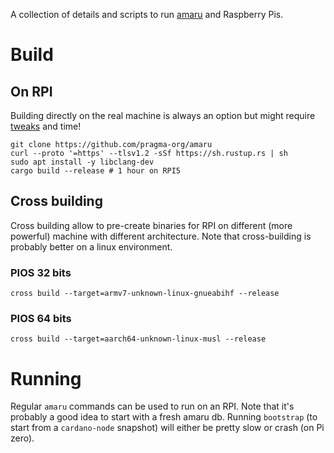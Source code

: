 A collection of details and scripts to run [amaru](https://github.com/pragma-org/amaru) and Raspberry Pis.

# Build

## On RPI

Building directly on the real machine is always an option but might require [tweaks](#tweaks) and time!

```shell
git clone https://github.com/pragma-org/amaru
curl --proto '=https' --tlsv1.2 -sSf https://sh.rustup.rs | sh
sudo apt install -y libclang-dev 
cargo build --release # 1 hour on RPI5
```

## Cross building

Cross building allow to pre-create binaries for RPI on different (more powerful) machine with different architecture.
Note that cross-building is probably better on a linux environment.

### PIOS 32 bits

```shell
cross build --target=armv7-unknown-linux-gnueabihf --release
```

### PIOS 64 bits

```shell
cross build --target=aarch64-unknown-linux-musl --release
```

# Running

Regular `amaru` commands can be used to run on an RPI. Note that it's probably a good idea to start with a fresh amaru db. Running `bootstrap` (to start from a `cardano-node` snapshot) will either be pretty slow or crash (on Pi zero).

## Tweaks

Some RPIs require specific configuration to be able to run `amaru`.

### Pi ZERO

Pi zero do not have any swap by default. Couple with the lower amount of ram (512MB) it won't run `amaru` OOB.


```shell
# Increase swap

sudo dphys-swapfile swapoff
sudo vi /etc/dphys-swapfile
# edit `CONF_SWAPSIZE=100` to `CONF_SWAPSIZE=1024`
sudo dphys-swapfile setup
sudo dphys-swapfile swapon
```

#### With inky eInk screen

Make sure [inky](https://github.com/pimoroni/inky) has been properly setup.
Then in your `amaru-rpi` folder, run: `PEER_ADDRESS=192.168.1.61:3001 PATH=$PATH:. ./scripts/badge-per-epoch.sh`